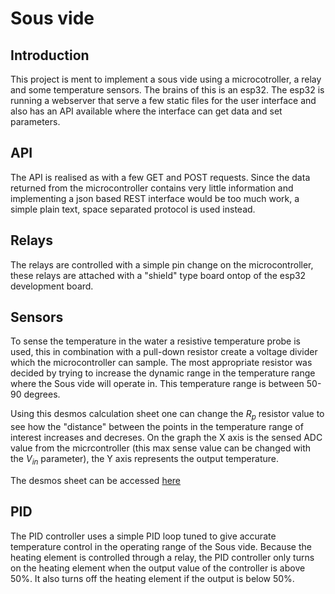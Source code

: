 # Sous vide

## Introduction

This project is ment to implement a sous vide using a microcotroller, a relay and some temperature sensors. The brains of this is an esp32. The esp32 is running a webserver that serve a few static files for the user interface and also has an API available where the interface can get data and set parameters.

## API

The API is realised as with a few GET and POST requests. Since the data returned from the microcontroller contains very little information and implementing a json based REST interface would be too much work, a simple plain text, space separated protocol is used instead.

## Relays

The relays are controlled with a simple pin change on the microcontroller, these relays are attached with a "shield" type board ontop of the esp32 development board.

## Sensors

To sense the temperature in the water a resistive temperature probe is used, this in combination with a pull-down resistor create a voltage divider which the microcontroller can sample. The most appropriate resistor was decided by trying to increase the dynamic range in the temperature range where the Sous vide will operate in. This temperature range is between 50-90 degrees.

Using this desmos calculation sheet one can change the $R_p$ resistor value to see how the "distance" between the points in the temperature range of interest increases and decreses. On the graph the X axis is the sensed ADC value from the micrcontroller (this max sense value can be changed with the $V_{in}$ parameter), the Y axis represents the output temperature.

The desmos sheet can be accessed [here](https://www.desmos.com/calculator/owooyiefpy "Link to the desmos sheet")

## PID

The PID controller uses a simple PID loop tuned to give accurate temperature control in the operating range of the Sous vide. Because the heating element is controlled through a relay, the PID controller only turns on the heating element when the output value of the controller is above 50%. It also turns off the heating element if the output is below 50%.
